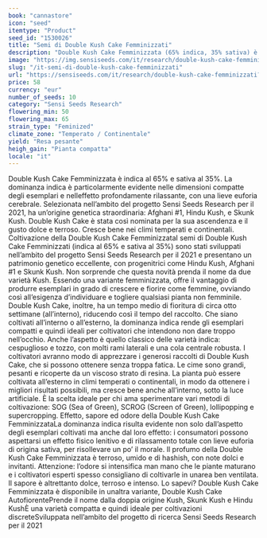 ```yaml
---
book: "cannastore"
icon: "seed"
itemtype: "Product"
seed_id: "1530026"
title: "Semi di Double Kush Cake Femminizzati"
description: "Double Kush Cake Femminizzata (65% indica, 35% sativa) è una varietà piccola, cespugliosa, molto produttiva. L’effetto è lenitivo, rilassa tutto il corpo."
image: "https://img.sensiseeds.com/it/research/double-kush-cake-femminizzati-image.png"
slug: "/it-semi-di-double-kush-cake-femminizzati"
url: "https://sensiseeds.com/it/research/double-kush-cake-femminizzati?a_aid=cannastore"
price: 58
currency: "eur"
number_of_seeds: 10
category: "Sensi Seeds Research"
flowering_min: 50
flowering_max: 65
strain_type: "Feminized"
climate_zone: "Temperato / Continentale"
yield: "Resa pesante"
heigh_gain: "Pianta compatta"
locale: "it"
---
```

Double Kush Cake Femminizzata è indica al 65% e sativa al 35%. La dominanza indica è particolarmente evidente nelle dimensioni compatte degli esemplari e nelleffetto profondamente rilassante, con una lieve euforia cerebrale. Selezionata nell’ambito del progetto Sensi Seeds Research per il 2021, ha un’origine genetica straordinaria: Afghani #1, Hindu Kush, e Skunk Kush. Double Kush Cake è stata così nominata per la sua ascendenza e il gusto dolce e terroso. Cresce bene nei climi temperati e continentali. Coltivazione della Double Kush Cake FemminizzataI semi di Double Kush Cake Femminizzati (indica al 65% e sativa al 35%) sono stati sviluppati nell’ambito del progetto Sensi Seeds Research per il 2021 e presentano un patrimonio genetico eccellente, con progenitrici come Hindu Kush, Afghani #1 e Skunk Kush. Non sorprende che questa novità prenda il nome da due varietà Kush. Essendo una variante femminizzata, offre il vantaggio di produrre esemplari in grado di crescere e fiorire come femmine, ovviando così all’esigenza d’individuare e togliere qualsiasi pianta non femminile. Double Kush Cake, inoltre, ha un tempo medio di fioritura di circa otto settimane (all’interno), riducendo così il tempo del raccolto. Che siano coltivati all’interno o all’esterno, la dominanza indica rende gli esemplari compatti e quindi ideali per coltivatori che intendono non dare troppo nell’occhio. Anche l’aspetto è quello classico delle varietà indica: cespuglioso e tozzo, con molti rami laterali e una cola centrale robusta. I coltivatori avranno modo di apprezzare i generosi raccolti di Double Kush Cake, che si possono ottenere senza troppa fatica. Le cime sono grandi, pesanti e ricoperte da un viscoso strato di resina. La pianta può essere coltivata all’esterno in climi temperati o continentali, in modo da ottenere i migliori risultati possibili, ma cresce bene anche all’interno, sotto la luce artificiale. È la scelta ideale per chi ama sperimentare vari metodi di coltivazione: SOG (Sea of Green), SCROG (Screen of Green), lollipopping e supercropping. Effetto, sapore ed odore della Double Kush Cake FemminizzataLa dominanza indica risulta evidente non solo dall’aspetto degli esemplari coltivati ma anche dal loro effetto: i consumatori possono aspettarsi un effetto fisico lenitivo e di rilassamento totale con lieve euforia di origina sativa, per risollevare un po’ il morale. Il profumo della Double Kush Cake Femminizzata è terroso, umido e di hashish, con note dolci e invitanti. Attenzione: l’odore si intensifica man mano che le piante maturano e i coltivatori esperti spesso consigliano di coltivarle in unarea ben ventilata. Il sapore è altrettanto dolce, terroso e intenso. Lo sapevi? Double Kush Cake Femminizzata è disponibile in unaltra variante, Double Kush Cake AutofiorentePrende il nome dalla doppia origine Kush, Skunk Kush e Hindu KushÈ una varietà compatta e quindi ideale per coltivazioni discreteSviluppata nell’ambito del progetto di ricerca Sensi Seeds Research per il 2021
